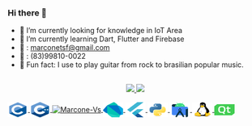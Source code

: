 ### Hi there 👋

- 🔭 I’m currently looking for knowledge in IoT Area
- 🌱 I’m currently learning Dart, Flutter and Firebase
- 📧 : marconetsf@gmail.com
- 📱 : (83)99810-0022
- 🥊 Fun fact: I use to play guitar from rock to brasilian popular music.

##

<div align="center">
  <a href="https://github.com/Marconetsf">
  <img height="180em" src="https://github-readme-stats-sigma-five.vercel.app/api?username=Marconetsf&show_icons=true&theme=dracula&include_all_commits=true&count_private=true"/>
  <img height="180em" src="https://github-readme-stats-sigma-five.vercel.app/api/top-langs/?username=Marconetsf&layout=compact&langs_count=7&theme=dracula"/>
</div>
    
<div style="display: inline_block"><br>
  <img align="center" alt="Marcone-C" height="30" width="40" src="https://github.com/devicons/devicon/blob/master/icons/c/c-original.svg">
  <img align="center" alt="Marcone-Cpp" height="30" width="40" src="https://github.com/devicons/devicon/blob/master/icons/cplusplus/cplusplus-original.svg">
  <img align="center" alt="Marcone-Vs" height="30" width="40" src="https://cdn.jsdelivr.net/gh/devicons/devicon/icons/vscode/vscode-original.svg">
  <img align="center" alt="Marcone-Dart" height="30" width="40" src="https://github.com/devicons/devicon/blob/master/icons/dart/dart-original.svg">
  <img align="center" alt="Marcone-Flutter" height="30" width="40" src="https://github.com/devicons/devicon/blob/master/icons/flutter/flutter-original.svg">
  <img align="center" alt="Marcone-Python" height="30" width="40" src="https://raw.githubusercontent.com/devicons/devicon/master/icons/python/python-original.svg">
  <img align="center" alt="Marcone-Android" height="30" width="40" src="https://github.com/devicons/devicon/blob/master/icons/androidstudio/androidstudio-original.svg">
  <img align="center" alt="Marcone-Linux" height="30" width="40" src="https://github.com/devicons/devicon/blob/master/icons/linux/linux-original.svg">
  <img align="center" alt="Marcone-Qt" height="30" width="40" src="https://github.com/devicons/devicon/blob/master/icons/qt/qt-original.svg">
</div>
  
  ##